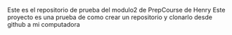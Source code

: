 Este es el repositorio de prueba del modulo2 de PrepCourse de Henry
Este proyecto es una prueba de como crear un repositorio y clonarlo desde github a mi computadora